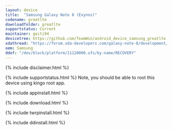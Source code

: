 ```yaml
---
layout: device
title:  "Samsung Galaxy Note 8 (Exynos)"
codename: greatlte
downloadfolder: greatlte
supportstatus: Current
maintainer: geiti94
devicetree: https://github.com/TeamWin/android_device_samsung_greatlte
xdathread: "https://forum.xda-developers.com/galaxy-note-8/development/recovery-twrp-galaxy-note-8-exynos-t3674036"
oem: Samsung
ddof: "/dev/block/platform/11120000.ufs/by-name/RECOVERY"
---
```


{% include disclaimer.html %}

{% include supportstatus.html %}
Note, you should be able to root this device using kingo root app.

{% include appinstall.html %}

{% include download.html %}

{% include twrpinstall.html %}

{% include ddinstall.html %}
